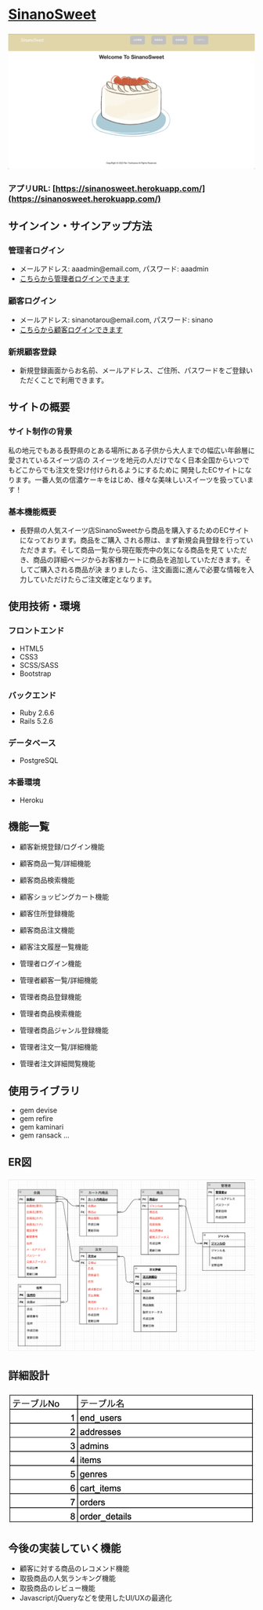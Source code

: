 # [SinanoSweet](https://sinanosweet.herokuapp.com/)
### ![SinanoSweet](/app/assets/images/sinanosweet.png)
### アプリURL: [https://sinanosweet.herokuapp.com/](https://sinanosweet.herokuapp.com/)

## サインイン・サインアップ方法
### 管理者ログイン
- メールアドレス: aaadmin\@email.com, パスワード: aaadmin
- [こちらから管理者ログインできます](https://sinanosweet.herokuapp.com/admin/sign_in)

### 顧客ログイン
- メールアドレス: sinanotarou\@email.com, パスワード: sinano
- [こちらから顧客ログインできます](https://sinanosweet.herokuapp.com/end_user/sign_in)

### 新規顧客登録
- 新規登録画面からお名前、メールアドレス、ご住所、パスワードをご登録いただくことで利用できます。

## サイトの概要
### サイト制作の背景
私の地元でもある長野県のとある場所にある子供から大人までの幅広い年齢層に愛されているスイーツ店の
スイーツを地元の人だけでなく日本全国からいつでもどこからでも注文を受け付けられるようにするために
開発したECサイトになります。一番人気の信濃ケーキをはじめ、様々な美味しいスイーツを扱っています！

### 基本機能概要
- 長野県の人気スイーツ店SinanoSweetから商品を購入するためのECサイトになっております。商品をご購入
される際は、まず新規会員登録を行っていただきます。そして商品一覧から現在販売中の気になる商品を見て
いただき、商品の詳細ページからお客様カートに商品を追加していただきます。そしてご購入される商品が決
まりましたら、注文画面に進んで必要な情報を入力していただけたらご注文確定となります。

## 使用技術・環境
### フロントエンド
- HTML5
- CSS3
- SCSS/SASS
- Bootstrap

### バックエンド
- Ruby 2.6.6
- Rails 5.2.6

### データベース
- PostgreSQL

### 本番環境
- Heroku

## 機能一覧
- 顧客新規登録/ログイン機能
- 顧客商品一覧/詳細機能
- 顧客商品検索機能
- 顧客ショッピングカート機能
- 顧客住所登録機能
- 顧客商品注文機能
- 顧客注文履歴一覧機能

- 管理者ログイン機能
- 管理者顧客一覧/詳細機能
- 管理者商品登録機能
- 管理者商品検索機能
- 管理者商品ジャンル登録機能
- 管理者注文一覧/詳細機能
- 管理者注文詳細閲覧機能

## 使用ライブラリ
- gem devise
- gem refire
- gem kaminari
- gem ransack
...

## ER図
### ![ER図](/app/assets/images/ERf.png)

## 詳細設計
### ![テーブル定義書](/app/assets/images/tablef.png)

## 今後の実装していく機能
- 顧客に対する商品のレコメンド機能
- 取扱商品の人気ランキング機能
- 取扱商品のレビュー機能
- Javascript/jQueryなどを使用したUI/UXの最適化
